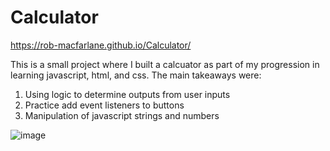 # Calculator

https://rob-macfarlane.github.io/Calculator/

This is a small project where I built a calcuator as part of my progression in learning javascript, html, and css. The main takeaways were: 

1. Using logic to determine outputs from user inputs
2. Practice add event listeners to buttons
3. Manipulation of javascript strings and numbers


![image](https://user-images.githubusercontent.com/77376019/206628500-67b1dae5-9a81-4519-bd63-fcf0f1ddfa84.png)
